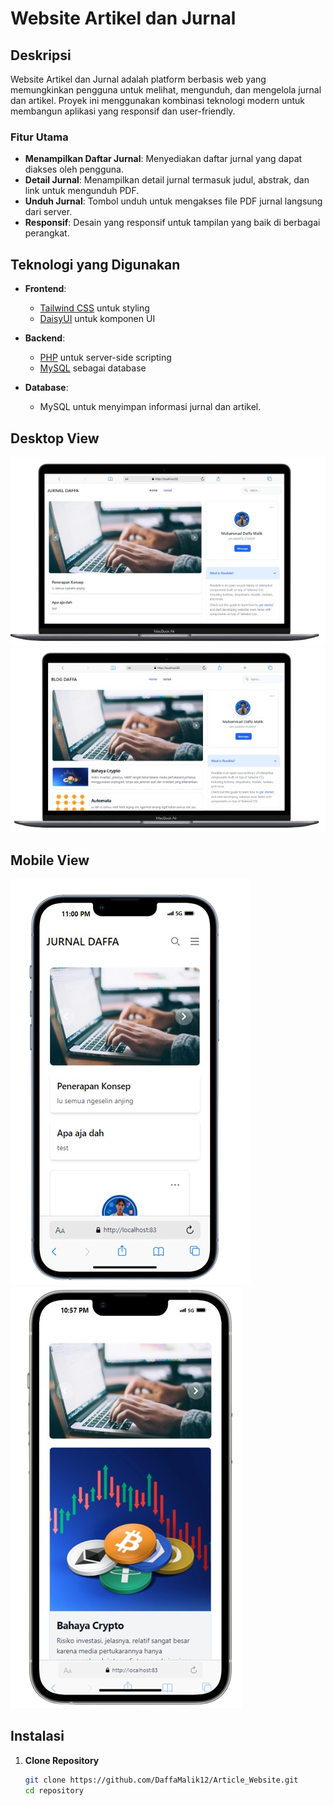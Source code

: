 # Website Artikel dan Jurnal

## Deskripsi

Website Artikel dan Jurnal adalah platform berbasis web yang memungkinkan pengguna untuk melihat, mengunduh, dan mengelola jurnal dan artikel. Proyek ini menggunakan kombinasi teknologi modern untuk membangun aplikasi yang responsif dan user-friendly.

### Fitur Utama

- **Menampilkan Daftar Jurnal**: Menyediakan daftar jurnal yang dapat diakses oleh pengguna.
- **Detail Jurnal**: Menampilkan detail jurnal termasuk judul, abstrak, dan link untuk mengunduh PDF.
- **Unduh Jurnal**: Tombol unduh untuk mengakses file PDF jurnal langsung dari server.
- **Responsif**: Desain yang responsif untuk tampilan yang baik di berbagai perangkat.

## Teknologi yang Digunakan

- **Frontend**:

  - [Tailwind CSS](https://tailwindcss.com/) untuk styling
  - [DaisyUI](https://daisyui.com/) untuk komponen UI

- **Backend**:

  - [PHP](https://www.php.net/) untuk server-side scripting
  - [MySQL](https://www.mysql.com/) sebagai database

- **Database**:
  - MySQL untuk menyimpan informasi jurnal dan artikel.

## Desktop View

![Gambar Desktop](Frontend/assets/dekstop%201.png)
![Gambar Desktop 2](Frontend/assets/dekstop%202.png)

## Mobile View

![Gambar Mobile](Frontend/assets/mobile%201.png)
![Gambar Mobile 2](Frontend/assets/mobile%202.png)

## Instalasi

1. **Clone Repository**

   ```bash
   git clone https://github.com/DaffaMalik12/Article_Website.git
   cd repository


   ```
